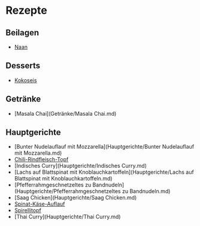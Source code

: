 Rezepte
=======

Beilagen
--------

* [Naan](Beilagen/Naan.md)


Desserts
--------

* [Kokoseis](Desserts/Kokoseis.md)


Getränke
--------

* [Masala Chai](Getränke/Masala Chai.md)


Hauptgerichte
-------------

* [Bunter Nudelauflauf mit Mozzarella](Hauptgerichte/Bunter Nudelauflauf mit Mozzarella.md)
* [Chili-Rindfleisch-Topf](Hauptgerichte/Chili-Rindfleisch-Topf.md)
* [Indisches Curry](Hauptgerichte/Indisches Curry.md)
* [Lachs auf Blattspinat mit Knoblauchkartoffeln](Hauptgerichte/Lachs auf Blattspinat mit Knoblauchkartoffeln.md)
* [Pfefferrahmgeschnetzeltes zu Bandnudeln](Hauptgerichte/Pfefferrahmgeschnetzeltes zu Bandnudeln.md)
* [Saag Chicken](Hauptgerichte/Saag Chicken.md)
* [Spinat-Käse-Auflauf](Hauptgerichte/Spinat-Käse-Auflauf.md)
* [Spirellitopf](Hauptgerichte/Spirellitopf.md)
* [Thai Curry](Hauptgerichte/Thai Curry.md)
